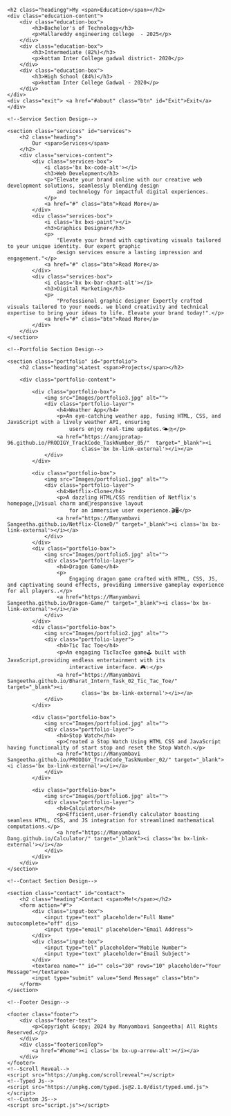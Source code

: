     <h2 class="headingg">My <span>Education</span></h2>
    <div class="education-content">
        <div class="education-box">
            <h3>Bachelor's of Technology</h3>
            <p>Mallareddy engineering college  - 2025</p>
        </div>
        <div class="education-box">
            <h3>Intermediate (82%)</h3>
            <p>kottam Inter College gadwal district- 2020</p>
        </div>
        <div class="education-box">
            <h3>High School (84%)</h3>
            <p>kottam Inter College Gadwal - 2020</p>
        </div>
    </div>
    <div class="exit"> <a href="#about" class="btn" id="Exit">Exit</a></div>
</section>

    <!--Service Section Design-->

    <section class="services" id="services">
        <h2 class="heading">
            Our <span>Services</span>
        </h2>
        <div class="services-content">
            <div class="services-box">
                <i class='bx bx-code-alt'></i>
                <h3>Web Development</h3>
                <p>"Elevate your brand online with our creative web development solutions, seamlessly blending design
                    and technology for impactful digital experiences.
                </p>
                <a href="#" class="btn">Read More</a>
            </div>
            <div class="services-box">
                <i class='bx bxs-paint'></i>
                <h3>Graphics Designer</h3>
                <p>
                    "Elevate your brand with captivating visuals tailored to your unique identity. Our expert graphic
                    design services ensure a lasting impression and engagement."</p>
                <a href="#" class="btn">Read More</a>
            </div>
            <div class="services-box">
                <i class='bx bx-bar-chart-alt'></i>
                <h3>Digital Marketing</h3>
                <p>
                    "Professional graphic designer Expertly crafted visuals tailored to your needs. we blend creativity and technical expertise to bring your ideas to life. Elevate your brand today!".</p>
                <a href="#" class="btn">Read More</a>
            </div>
        </div>
    </section>

    <!--Portfolio Section Design-->

    <section class="portfolio" id="portfolio">
        <h2 class="heading">Latest <span>Projects</span></h2>

        <div class="portfolio-content">

            <div class="portfolio-box">
                <img src="Images/portfolio3.jpg" alt="">
                <div class="portfolio-layer">
                    <h4>Weather App</h4>
                    <p>An eye-catching weather app, fusing HTML, CSS, and JavaScript with a lively weather API, ensuring
                        users enjoy real-time updates.🌤️⛈️</p>
                    <a href="https://anujpratap-96.github.io/PRODIGY_TrackCode_TaskNumber_05/"  target="_blank"><i
                            class='bx bx-link-external'></i></a>
                </div>
            </div>

            <div class="portfolio-box">
                <img src="Images/portfolio1.jpg" alt="">
                <div class="portfolio-layer">
                    <h4>Netflix-Clone</h4>
                    <p>A dazzling HTML/CSS rendition of Netflix's homepage,🌟visual charm and📱responsive layout
                        for an immersive user experience.🎬🖥️</p>
                    <a href="https://Manyambavi Sangeetha.github.io/Netflix-CloneD/" target="_blank"><i class='bx bx-link-external'></i></a>
                </div>
            </div>
            <div class="portfolio-box">
                <img src="Images/portfolio5.jpg" alt="">
                <div class="portfolio-layer">
                    <h4>Dragon Game</h4>
                    <p>
                        Engaging dragon game crafted with HTML, CSS, JS, and captivating sound effects, providing immersive gameplay experience for all players..</p>
                    <a href="https://Manyambavi Sangeetha.github.io/Dragon-Game/" target="_blank"><i class='bx bx-link-external'></i></a>
                </div>
            </div>
            <div class="portfolio-box">
                <img src="Images/portfolio2.jpg" alt="">
                <div class="portfolio-layer">
                    <h4>Tic Tac Toe</h4>
                    <p>An engaging TicTacToe game🕹️ built with JavaScript,providing endless entertainment with its
                        interactive interface. 🎮✨</p>
                    <a href="https://Manyambavi Sangeetha.github.io/Bharat_Intern_Task_02_Tic_Tac_Toe/" target="_blank"><i
                            class='bx bx-link-external'></i></a>
                </div>
            </div>
           
            <div class="portfolio-box">
                <img src="Images/portfolio4.jpg" alt="">
                <div class="portfolio-layer">
                    <h4>Stop Watch</h4>
                    <p>Created a Stop Watch Using HTML CSS and JavaScript having functionality of start stop and reset the Stop Watch.</p>
                    <a href="https://Manyambavi Sangeetha.github.io/PRODIGY_TrackCode_TaskNumber_02/" target="_blank"><i class='bx bx-link-external'></i></a>
                </div>
            </div>
           
            <div class="portfolio-box">
                <img src="Images/portfolio6.jpg" alt="">
                <div class="portfolio-layer">
                    <h4>Calculator</h4>
                    <p>Efficient,user-friendly calculator boasting seamless HTML, CSS, and JS integration for streamlined mathematical computations.</p>
                    <a href="https://Manyambavi Dang.github.io/Calculator/" target="_blank"><i class='bx bx-link-external'></i></a>
                </div>
            </div>
        </div>
    </section>

    <!--Contact Section Design-->

    <section class="contact" id="contact">
        <h2 class="heading">Contact <span>Me!</span></h2>
        <form action="#">
            <div class="input-box">
                <input type="text" placeholder="Full Name" autocomplete="off" dis>
                <input type="email" placeholder="Email Address">
            </div>
            <div class="input-box">
                <input type="tel" placeholder="Mobile Number">
                <input type="text" placeholder="Email Subject">
            </div>
            <textarea name="" id="" cols="30" rows="10" placeholder="Your Message"></textarea>
            <input type="submit" value="Send Message" class="btn">
        </form>
    </section>

    <!--Footer Design-->

    <footer class="footer">
        <div class="footer-text">
            <p>Copyright &copy; 2024 by Manyambavi Sangeetha| All Rights Reserved.</p>
        </div>
        <div class="footericonTop">
            <a href="#home"><i class='bx bx-up-arrow-alt'></i></a>
        </div>
    </footer>
    <!--Scroll Reveal-->
    <script src="https://unpkg.com/scrollreveal"></script>
    <!--Typed Js-->
    <script src="https://unpkg.com/typed.js@2.1.0/dist/typed.umd.js"></script>
    <!--Custom JS-->
    <script src="script.js"></script>
</body>

</html>
